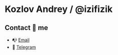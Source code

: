 # Kozlov Andrey / @izifizik

## Contact 📱 me
* 📭 [Email](mailto:izifizik.17@gmail.com)
* 🍓 [Telegram](https://t.me/IziFiziK)
